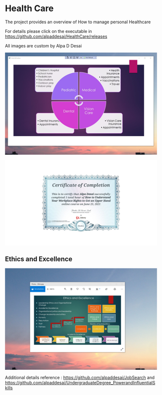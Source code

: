 # Health Care

The project provides an overview of How to manage personal Healthcare

For details please click on the executable in https://github.com/alpaddesai/HealthCare/releases

 All images are custom by Alpa D Desai

![image](Healthcare.png)

![image](HealthCare_certificate.jpg)

## Ethics and Excellence
![image](EthicsandExcellence.png)

Additional details reference : https://github.com/alpaddesai/JobSearch and https://github.com/alpaddesai/UndergraduateDegree_PowerandInfluentialSkills


